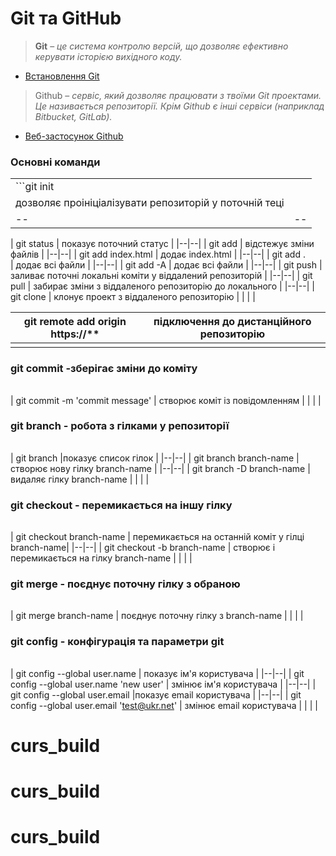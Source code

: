 # Git та GitHub

>**Git** – *це система контролю версій, що дозволяє
>ефективно керувати історією вихідного коду.*
- [Встановлення Git](https://git-scm.com/downloads)

> Github – *сервіс, який дозволяє працювати з твоїми Git проектами.
> Це називається репозиторії.
> Крім Github є інші сервіси (наприклад Bitbucket, GitLab).*

- [Веб-застосунок Github](https://github.com/)


### Основні команди

|  |  |
|--|--|
| ```git init
| дозволяє проініціалізувати репозиторій у поточній теці |
|--|--|
|
git status
  | показує поточний статус |
|--|--|
|
git add
  | відстежує зміни файлів |
|--|--|
|
git add index.html
 | додає index.html |
|--|--|
|
git add .  
| додає всі файли |
|--|--|
|
git add -A
| додає всі файли |
|--|--|
|
git push
| заливає поточні локальні коміти у віддалений репозиторій |
|--|--|
|
git pull
| забирає зміни з віддаленого репозиторію до локального |
|--|--|
|
git clone
| клонує проект з віддаленого репозиторію |
|  |  |

| git remote add origin https://** | підключення до дистанційного репозиторію |
|--|--|
|  |  |

### git commit -зберігає зміни до коміту

|  |  |
|--|--|
|
git commit -m 'commit message'
 | створює коміт із повідомленням |
|  |  |

### git branch - робота з гілками у репозиторії
|  |  |
|--|--|
|
git branch
 |показує список гілок |
|--|--|
|
git branch branch-name
 |створює нову гілку branch-name  |
|--|--|
|
git branch -D branch-name
 | видаляє гілку branch-name |
|  |  |
### git checkout - перемикається на іншу гілку
|  |  |
|--|--|
|
git checkout branch-name
 | перемикається на останній коміт у гілці branch-name|
|--|--|
|
git checkout -b branch-name
 | створює і перемикається на гілку branch-name |
|  |  |

### git merge - поєднує поточну гілку з обраною
|  |  |
|--|--|
|
git merge branch-name
 | поєднує поточну гілку з branch-name |
|  |  |

### git config - конфігурація та параметри git
|  |  |
|--|--|
|
git config --global user.name
 | показує ім'я користувача |
|--|--|
|
git config --global user.name 'new user'
 | змінює ім'я користувача |
|--|--|
|
git config --global user.email
|показує email користувача  |
|--|--|
|
git config --global user.email
'test@ukr.net' | змінює email користувача |
|  |  |
# curs_build
# curs_build
# curs_build

